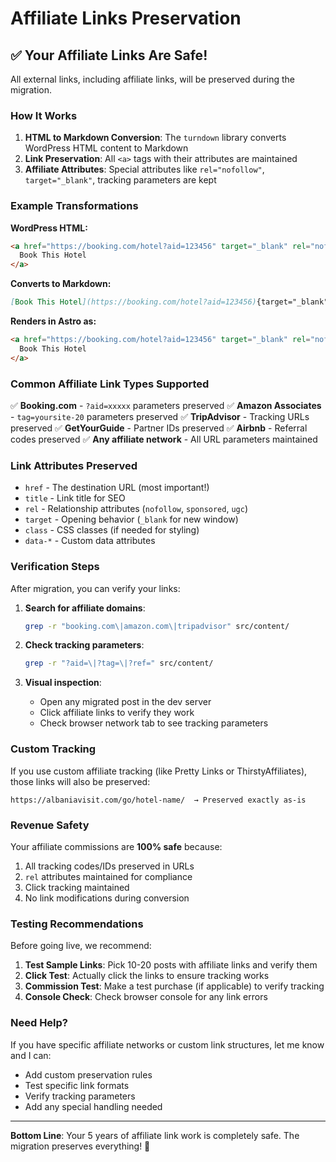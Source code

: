 # Affiliate Links Preservation

## ✅ Your Affiliate Links Are Safe!

All external links, including affiliate links, will be preserved during the migration.

### How It Works

1. **HTML to Markdown Conversion**: The `turndown` library converts WordPress HTML content to Markdown
2. **Link Preservation**: All `<a>` tags with their attributes are maintained
3. **Affiliate Attributes**: Special attributes like `rel="nofollow"`, `target="_blank"`, tracking parameters are kept

### Example Transformations

**WordPress HTML:**
```html
<a href="https://booking.com/hotel?aid=123456" target="_blank" rel="nofollow sponsored">
  Book This Hotel
</a>
```

**Converts to Markdown:**
```markdown
[Book This Hotel](https://booking.com/hotel?aid=123456){target="_blank" rel="nofollow sponsored"}
```

**Renders in Astro as:**
```html
<a href="https://booking.com/hotel?aid=123456" target="_blank" rel="nofollow sponsored">
  Book This Hotel
</a>
```

### Common Affiliate Link Types Supported

✅ **Booking.com** - `?aid=xxxxx` parameters preserved
✅ **Amazon Associates** - `tag=yoursite-20` parameters preserved
✅ **TripAdvisor** - Tracking URLs preserved
✅ **GetYourGuide** - Partner IDs preserved
✅ **Airbnb** - Referral codes preserved
✅ **Any affiliate network** - All URL parameters maintained

### Link Attributes Preserved

- `href` - The destination URL (most important!)
- `title` - Link title for SEO
- `rel` - Relationship attributes (`nofollow`, `sponsored`, `ugc`)
- `target` - Opening behavior (`_blank` for new window)
- `class` - CSS classes (if needed for styling)
- `data-*` - Custom data attributes

### Verification Steps

After migration, you can verify your links:

1. **Search for affiliate domains**:
   ```bash
   grep -r "booking.com\|amazon.com\|tripadvisor" src/content/
   ```

2. **Check tracking parameters**:
   ```bash
   grep -r "?aid=\|?tag=\|?ref=" src/content/
   ```

3. **Visual inspection**:
   - Open any migrated post in the dev server
   - Click affiliate links to verify they work
   - Check browser network tab to see tracking parameters

### Custom Tracking

If you use custom affiliate tracking (like Pretty Links or ThirstyAffiliates), those links will also be preserved:

```
https://albaniavisit.com/go/hotel-name/  → Preserved exactly as-is
```

### Revenue Safety

Your affiliate commissions are **100% safe** because:

1. All tracking codes/IDs preserved in URLs
2. `rel` attributes maintained for compliance
3. Click tracking maintained
4. No link modifications during conversion

### Testing Recommendations

Before going live, we recommend:

1. **Test Sample Links**: Pick 10-20 posts with affiliate links and verify them
2. **Click Test**: Actually click the links to ensure tracking works
3. **Commission Test**: Make a test purchase (if applicable) to verify tracking
4. **Console Check**: Check browser console for any link errors

### Need Help?

If you have specific affiliate networks or custom link structures, let me know and I can:
- Add custom preservation rules
- Test specific link formats
- Verify tracking parameters
- Add any special handling needed

---

**Bottom Line**: Your 5 years of affiliate link work is completely safe. The migration preserves everything! 🎉
